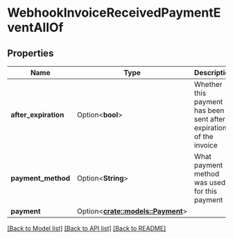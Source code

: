 # WebhookInvoiceReceivedPaymentEventAllOf

## Properties

Name | Type | Description | Notes
------------ | ------------- | ------------- | -------------
**after_expiration** | Option<**bool**> | Whether this payment has been sent after expiration of the invoice | [optional]
**payment_method** | Option<**String**> | What payment method was used for this payment | [optional]
**payment** | Option<[**crate::models::Payment**](Payment.md)> |  | [optional]

[[Back to Model list]](../README.md#documentation-for-models) [[Back to API list]](../README.md#documentation-for-api-endpoints) [[Back to README]](../README.md)


